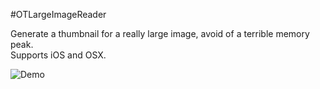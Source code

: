 #OTLargeImageReader

Generate a thumbnail for a really large image, avoid of a terrible memory peak.  
Supports iOS and OSX.

![Demo](https://raw.githubusercontent.com/OpenFibers/OTLargeImageReader/master/demo.png)